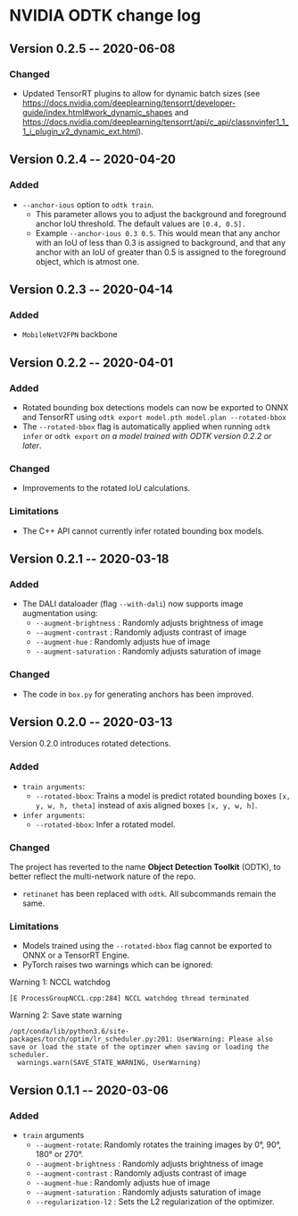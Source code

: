# NVIDIA ODTK change log

## Version 0.2.5 -- 2020-06-08

### Changed
* Updated TensorRT plugins to allow for dynamic batch sizes (see https://docs.nvidia.com/deeplearning/tensorrt/developer-guide/index.html#work_dynamic_shapes and https://docs.nvidia.com/deeplearning/tensorrt/api/c_api/classnvinfer1_1_1_i_plugin_v2_dynamic_ext.html).


## Version 0.2.4 -- 2020-04-20

### Added
* `--anchor-ious` option to `odtk train`.
  * This parameter allows you to adjust the background and foreground anchor IoU threshold. The default values are `[0.4, 0.5].` 
  * Example `--anchor-ious 0.3 0.5`. This would mean that any anchor with an IoU of less than 0.3 is assigned to background, 
  and that any anchor with an IoU of greater than 0.5 is assigned to the foreground object, which is atmost one.

## Version 0.2.3 -- 2020-04-14

### Added
* `MobileNetV2FPN` backbone

## Version 0.2.2 -- 2020-04-01

### Added
* Rotated bounding box detections models can now be exported to ONNX and TensorRT using `odtk export model.pth model.plan --rotated-bbox`
* The `--rotated-bbox` flag is automatically applied when running `odtk infer` or `odtk export` _on a model trained with ODTK version 0.2.2 or later_. 

### Changed

* Improvements to the rotated IoU calculations.

### Limitations

* The C++ API cannot currently infer rotated bounding box models.

## Version 0.2.1 -- 2020-03-18

### Added
* The DALI dataloader (flag `--with-dali`) now supports image augmentation using:
   * `--augment-brightness` : Randomly adjusts brightness of image
   * `--augment-contrast` : Randomly adjusts contrast of image
   * `--augment-hue` : Randomly adjusts hue of image
   * `--augment-saturation` : Randomly adjusts saturation of image

### Changed
* The code in `box.py` for generating anchors has been improved.

## Version 0.2.0 -- 2020-03-13

Version 0.2.0 introduces rotated detections.

### Added
* `train arguments`:
  * `--rotated-bbox`: Trains a model is predict rotated bounding boxes `[x, y, w, h, theta]` instead of axis aligned boxes `[x, y, w, h]`.
* `infer arguments`:
  * `--rotated-bbox`: Infer a rotated model.

### Changed
The project has reverted to the name **Object Detection Toolkit** (ODTK), to better reflect the multi-network nature of the repo.
* `retinanet` has been replaced with `odtk`. All subcommands remain the same. 

### Limitations
* Models trained using the `--rotated-bbox` flag cannot be exported to ONNX or a TensorRT Engine.
* PyTorch raises two warnings which can be ignored:

Warning 1: NCCL watchdog
```
[E ProcessGroupNCCL.cpp:284] NCCL watchdog thread terminated
```

Warning 2: Save state warning
```
/opt/conda/lib/python3.6/site-packages/torch/optim/lr_scheduler.py:201: UserWarning: Please also save or load the state of the optimzer when saving or loading the scheduler.
  warnings.warn(SAVE_STATE_WARNING, UserWarning)
```

## Version 0.1.1 -- 2020-03-06

### Added
 * `train` arguments
   * `--augment-rotate`: Randomly rotates the training images by 0&deg;, 90&deg;, 180&deg; or 270&deg;.
   * `--augment-brightness` : Randomly adjusts brightness of image
   * `--augment-contrast` : Randomly adjusts contrast of image
   * `--augment-hue` : Randomly adjusts hue of image
   * `--augment-saturation` : Randomly adjusts saturation of image
   * `--regularization-l2` : Sets the L2 regularization of the optimizer.
